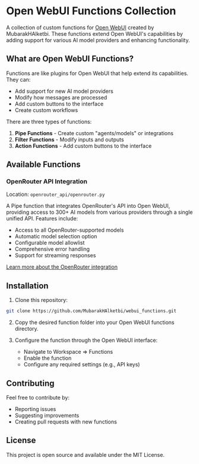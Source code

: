 # Open WebUI Functions Collection

A collection of custom functions for [Open WebUI](https://github.com/open-webui/open-webui) created by MubarakHAlketbi. These functions extend Open WebUI's capabilities by adding support for various AI model providers and enhancing functionality.

## What are Open WebUI Functions?

Functions are like plugins for Open WebUI that help extend its capabilities. They can:
- Add support for new AI model providers
- Modify how messages are processed
- Add custom buttons to the interface
- Create custom workflows

There are three types of functions:
1. **Pipe Functions** - Create custom "agents/models" or integrations
2. **Filter Functions** - Modify inputs and outputs
3. **Action Functions** - Add custom buttons to the interface

## Available Functions

### OpenRouter API Integration
Location: `openrouter_api/openrouter.py`

A Pipe function that integrates OpenRouter's API into Open WebUI, providing access to 300+ AI models from various providers through a single unified API. Features include:
- Access to all OpenRouter-supported models
- Automatic model selection option
- Configurable model allowlist
- Comprehensive error handling
- Support for streaming responses

[Learn more about the OpenRouter integration](openrouter_api/DESCRIPTION.md)

## Installation

1. Clone this repository:
```bash
git clone https://github.com/MubarakHAlketbi/webui_functions.git
```

2. Copy the desired function folder into your Open WebUI functions directory.

3. Configure the function through the Open WebUI interface:
   - Navigate to Workspace => Functions
   - Enable the function
   - Configure any required settings (e.g., API keys)

## Contributing

Feel free to contribute by:
- Reporting issues
- Suggesting improvements
- Creating pull requests with new functions

## License

This project is open source and available under the MIT License.